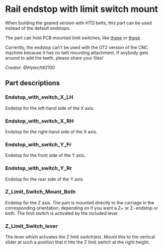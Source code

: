 # Rail endstop with limit switch mount
When building the geared version with HTD belts, this part can be used instead of the default endstops.

The part can hold PCB mounted limit switches, like [these](https://www.ebay.com/itm/10X-Mechanical-End-Stop-Endstop-Limit-Switch-CNC-3D-Printer-RAMPS-1-4-Arduino-/363454474395) or [these](https://www.aliexpress.com/item/32789789727.html).

Currently, the endstop can't be used with the GT2 version of the CNC machine because it has no belt mounting attachment. 
If anybody gets around to add the teeth, please share your files!

*Creator: @Hytech#2100*

## Part descriptions
### Endstop_with_switch_X_LH
Endstop for the left-hand side of the X axis.
### Endstop_with_switch_X_RH
Endstop for the right-hand side of the X axis.
### Endstop_with_switch_Y_Fr
Endstop for the front side of the Y axis.
### Endstop_with_switch_Y_Rr
Endstop for the rear side of the Y axis.
### Z_Limit_Switch_Mount_Both
Endstop for the Z axis. The part is mounted directly to the carriage in the corresponding orientation, depending on if you want a Z+ or Z- endstop or both. The limit switch is activated by the included lever.
### Z_Limit_Switch_lever
The lever which activates the Z limit switch(es). Mount this to the vertical slider at such a position that it hits the Z limit switch at the right height.
